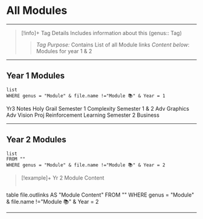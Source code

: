 # All Modules
---

> [!info]+ Tag Details
> Includes information about this (genus:: Tag)
> > *Tag Purpose:*  Contains List of all Module links
> > *Content below*: Modules for year 1 & 2

---
## Year 1 Modules
```dataview
list 
WHERE genus = "Module" & file.name !="Module 📚" & Year = 1
```


Yr3 Notes 
	Holy Grail
	Semester 1
		Complexity
	Semester 1 & 2
		Adv Graphics
		Adv Vision
		Proj
		Reinforcement Learning
	Semester 2
		Business 

---
## Year 2 Modules
```dataview
list 
FROM ""
WHERE genus = "Module" & file.name !="Module 📚" & Year = 2

```


> [!example]+ Yr 2 Module Content
> ```dataview 
table
file.outlinks AS "Module Content" 
FROM ""
WHERE genus = "Module" & file.name !="Module 📚" & Year = 2 

---


